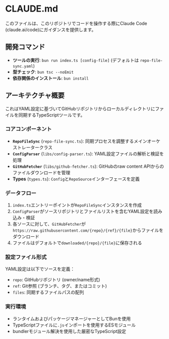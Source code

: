 # CLAUDE.md

このファイルは、このリポジトリでコードを操作する際にClaude Code (claude.ai/code)にガイダンスを提供します。

## 開発コマンド

- **ツールの実行**: `bun run index.ts [config-file]` (デフォルトは `repo-file-sync.yaml`)
- **型チェック**: `bun tsc --noEmit`
- **依存関係のインストール**: `bun install`

## アーキテクチャ概要

これはYAML設定に基づいてGitHubリポジトリからローカルディレクトリにファイルを同期するTypeScriptツールです。

### コアコンポーネント

- **`RepoFileSync`** (`repo-file-sync.ts`): 同期プロセスを調整するメインオーケストレータークラス
- **`ConfigParser`** (`libs/config-parser.ts`): YAML設定ファイルの解析と検証を処理
- **`GitHubFetcher`** (`libs/github-fetcher.ts`): GitHubのraw content APIからのファイルダウンロードを管理
- **Types** (`types.ts`): `Config`と`RepoSource`インターフェースを定義

### データフロー

1. `index.ts`エントリーポイントが`RepoFileSync`インスタンスを作成
2. `ConfigParser`がソースリポジトリとファイルリストを含むYAML設定を読み込み・検証
3. 各ソースに対して、`GitHubFetcher`が`https://raw.githubusercontent.com/{repo}/{ref}/{file}`からファイルをダウンロード
4. ファイルはデフォルトで`downloaded/{repo}/{file}`に保存される

### 設定ファイル形式

YAML設定は以下でソースを定義：
- `repo`: GitHubリポジトリ (owner/name形式)
- `ref`: Git参照 (ブランチ、タグ、またはコミット)
- `files`: 同期するファイルパスの配列

### 実行環境

- ランタイムおよびパッケージマネージャーとしてBunを使用
- TypeScriptファイルに`.js`インポートを使用するESモジュール
- bundlerモジュール解決を使用した厳密なTypeScript設定